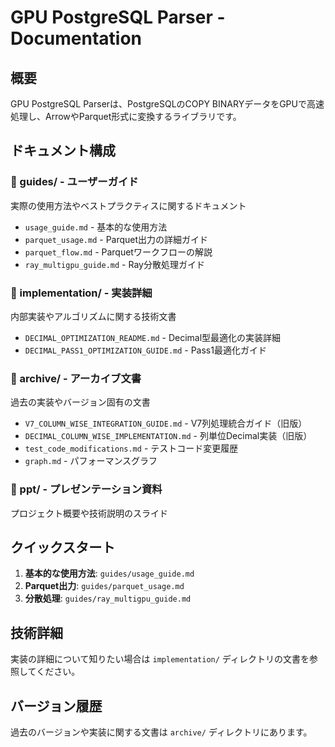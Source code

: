 # GPU PostgreSQL Parser - Documentation

## 概要

GPU PostgreSQL Parserは、PostgreSQLのCOPY BINARYデータをGPUで高速処理し、ArrowやParquet形式に変換するライブラリです。

## ドキュメント構成

### 📁 guides/ - ユーザーガイド
実際の使用方法やベストプラクティスに関するドキュメント

- `usage_guide.md` - 基本的な使用方法
- `parquet_usage.md` - Parquet出力の詳細ガイド
- `parquet_flow.md` - Parquetワークフローの解説
- `ray_multigpu_guide.md` - Ray分散処理ガイド

### 📁 implementation/ - 実装詳細
内部実装やアルゴリズムに関する技術文書

- `DECIMAL_OPTIMIZATION_README.md` - Decimal型最適化の実装詳細
- `DECIMAL_PASS1_OPTIMIZATION_GUIDE.md` - Pass1最適化ガイド

### 📁 archive/ - アーカイブ文書
過去の実装やバージョン固有の文書

- `V7_COLUMN_WISE_INTEGRATION_GUIDE.md` - V7列処理統合ガイド（旧版）
- `DECIMAL_COLUMN_WISE_IMPLEMENTATION.md` - 列単位Decimal実装（旧版）
- `test_code_modifications.md` - テストコード変更履歴
- `graph.md` - パフォーマンスグラフ

### 📁 ppt/ - プレゼンテーション資料
プロジェクト概要や技術説明のスライド

## クイックスタート

1. **基本的な使用方法**: `guides/usage_guide.md`
2. **Parquet出力**: `guides/parquet_usage.md`
3. **分散処理**: `guides/ray_multigpu_guide.md`

## 技術詳細

実装の詳細について知りたい場合は `implementation/` ディレクトリの文書を参照してください。

## バージョン履歴

過去のバージョンや実装に関する文書は `archive/` ディレクトリにあります。
